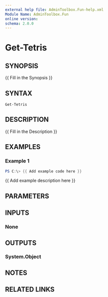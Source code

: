 ```yaml
---
external help file: AdminToolbox.Fun-help.xml
Module Name: AdminToolbox.Fun
online version:
schema: 2.0.0
---
```


# Get-Tetris

## SYNOPSIS
{{ Fill in the Synopsis }}

## SYNTAX

```
Get-Tetris
```

## DESCRIPTION
{{ Fill in the Description }}

## EXAMPLES

### Example 1
```powershell
PS C:\> {{ Add example code here }}
```

{{ Add example description here }}

## PARAMETERS

## INPUTS

### None

## OUTPUTS

### System.Object
## NOTES

## RELATED LINKS
